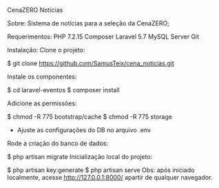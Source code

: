 CenaZERO Notícias

Sobre:
Sistema de notícias para a seleção da CenaZERO;

Requerimentos:
PHP 7.2.15
Composer
Laravel 5.7
MySQL Server
Git

Instalação:
Clone o projeto:

$ git clone https://github.com/SamusTeix/cena_noticias.git

Instale os componentes:

$ cd laravel-eventos
$ composer install

Adicione as permissões:

$ chmod -R 775 bootstrap/cache
$ chmod -R 775 storage

* Ajuste as configurações do DB no arquivo .env

Rode a criação do banco de dados:

$ php artisan migrate
Inicialização local do projeto:

$ php artisan key:generate
$ php artisan serve
Obs: após iniciado localmente, acesse http://127.0.0.1:8000/ apartir de qualquer navegador.